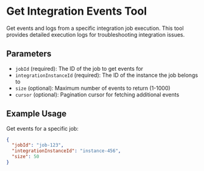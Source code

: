 # Get Integration Events Tool

Get events and logs from a specific integration job execution. This tool provides detailed execution logs for troubleshooting integration issues.

## Parameters
- `jobId` (required): The ID of the job to get events for
- `integrationInstanceId` (required): The ID of the instance the job belongs to
- `size` (optional): Maximum number of events to return (1-1000)
- `cursor` (optional): Pagination cursor for fetching additional events

## Example Usage
Get events for a specific job:
```json
{
  "jobId": "job-123",
  "integrationInstanceId": "instance-456",
  "size": 50
}
```